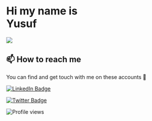 <!-- Hi -->

<!-- ![](https://github-readme-stats.vercel.app/api?username=akroms&show_icons=true&count_private=true) -->

# Hi my name is <br> <span color="red">Yusuf<span>

![](https://readme-typing-svg.herokuapp.com?font=Montserrat&color=coral&lines=I'm+a+Fullstack+Developer;Enthusiastic+IT+Specialist;)

## 📫 How to reach me

You can find and get touch with me on these accounts 👀

[![LinkedIn Badge](https://img.shields.io/badge/Yusuf-follow%20on%20linkedin-blue?style=for-the-badge&logo=linkedin)](https://www.linkedin.com/in/yusufbek-orzibekov-aba5021a7/)

[![Twitter Badge](https://img.shields.io/badge/Yusuf-follow%20on%20twitter-blue?style=for-the-badge&logo=twitter)](https://twitter.com/yusuf_orzibekov)

![Profile views](https://gpvc.arturio.dev/yusuforzibekov)

